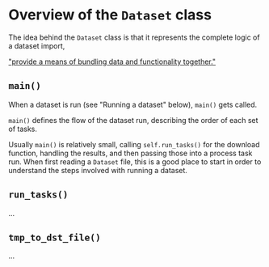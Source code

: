 # Overview of the `Dataset` class

The idea behind the `Dataset` class is that it represents the complete logic of a dataset import, 

["provide a means of bundling data and functionality together."](https://docs.python.org/3/tutorial/classes.html)


## `main()`

When a dataset is run (see "Running a dataset" below), `main()` gets called.

`main()` defines the flow of the dataset run, describing the order of each set of tasks.

Usually `main()` is relatively small, calling `self.run_tasks()` for the download function, handling the results, and then passing those into a process task run.
When first reading a `Dataset` file, this is a good place to start in order to understand the steps involved with running a dataset.


## `run_tasks()`

...

## `tmp_to_dst_file()`

...
